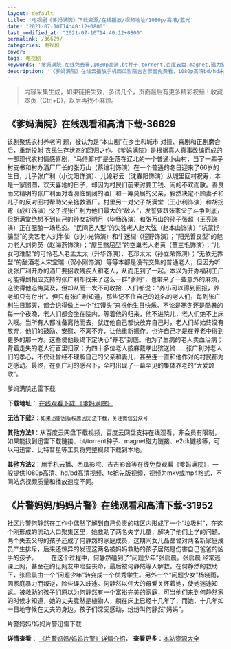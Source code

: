 ```yaml
---
layout: default
title: '电视剧《爹妈满院》下载资源/在线播放/视频地址/1080p/高清/蓝光'
date: "2021-07-10T14:40:12+0800"
last_modified_at: "2021-07-10T14:40:12+0800"
permalink: /36629/
categories: 电视剧
cover:
tags: 电视剧
keywords: '爹妈满院,在线免费看,1080p高清,bt种子,torrent,百度云盘,magnet,磁力链,迅雷下载资源'
description: '《爹妈满院》在线云播放手机西瓜影院吉吉影音免费看，1080p高清bd/hd未删减完整版和tc抢先枪版，mkv/mp4格式，附带bt/torrent种子、magnet/磁力链、百度云盘、网盘资源迅雷下载链接'
---
```


>内容采集生成，如果链接失效，多试几个，页面最后有更多精彩视频！收藏本页（Ctrl+D)，以后再找不麻烦。


## 《爹妈满院》在线观看和高清下载-36629

该剧聚焦农村养老问 题，被认为是“本山剧”在乡土和城市 对撞、喜剧和正剧磨合后，重新投射 农民生存状态的回归之作。《爹妈满院》是根据真人真事改编而成的一部现代农村情感喜剧，“马侍郎村”是坐落在辽北的一个普通小山村，当了一辈子村支书和村办酒厂厂长的张万山（蔡维利饰演）在一个普通的冬日迎来了66岁的生日，儿子张广利（小沈阳饰演）、儿媳彩云（沈春阳饰演）从城里回村祝寿，本是一家团圆，欢天喜地的日子，却因为村民们前来讨要工钱、闹的不欢而散。善良而又精明的张广利面对着濒临倒闭的酒厂和一筹莫展的父亲，毅然决定不顾妻子和儿子的反对回村帮助父亲拯救酒厂。村里另一对父子胡满堂（王小利饰演）和胡拐弯（成红饰演）父子视张广利为他们最大的“敌人”，发誓要跟张家父子斗争到底，但胡满堂绝想不到自己的孙女胡明月（毕畅饰演）和张万山的孙子张超（王亮饰演）正在酝酿一场热恋。“民间艺人型”的失独老人赵大弦（赵本山饰演）“坑蒙拐骗型”的卖艺老人刘半仙（刘小光饰演）和牛迷糊（程野饰演）；“阳光善良型”的魅力老人刘秀英（赵海燕饰演）；“屋里憋屈型”的空巢老人老黄（董三毛饰演）；“儿女刁难型”的可怜老人老孟太太（升华饰演）、老邓太太（孙立荣饰演）；“无依无靠型”的酗酒老人宋宝瑞（贺小刚饰演）等等本都是没有交集的普通老人，但因为听说张广利开办的酒厂要招收残疾人和老人，从而走到了一起。本以为开办福利工厂可能得到相应支持的张广利却找来了这么一群“爹妈”，也带来了一些意外的麻烦，这使得他追悔莫及，但却从而一发不可收拾...人们都说：“养小可以得到回报，养老却只有付出”。但只有张广利知道，那些记不住自己的姓名的老人们，每到张广利生日那天，都会记得做上一个“红馒头”来祝他生日快乐。不论是寒冬还是酷暑的每一个夜晚，老人们都会坐在院内，等着他的归来，他不进院儿，老人们绝不上床入眠。当所有人都准备离他而去，就连他自己都快放弃自己时，老人们却始终没有放弃，他们的鼓励、安慰、不离不弃，让他重新振作。也许自己才是在养老中得到更多的那一方。这些使他最终下定决心“养老”到底。他为了生病的老人卖血治病；背着走失的老人行百里归家；为四十多位老人披麻戴孝出殡送终……张广利对老人们的孝心，不仅让曾经不理解自己的父亲和妻儿，甚至连一直和他作对的村民都为之感动。最终，在张广利的感召下，全村出现了一幕罕见的集体养老的“大爱颂歌”。


爹妈满院迅雷下载

**下载地址**： [在线观看下载 《爹妈满院》](https://www.993dy.com//vod-detail-id-34654.html) 


**无法下载?**：`如果迅雷因版权原因无法下载，关注微信公众号 `

**其他方法1**：从百度云网盘下载视频，百度云网盘支持在线观看，非会员有限制，如果能找到迅雷下载链接、bt/torrent种子、magnet磁力链接、e2dk链接等，可以用迅雷、比特彗星等工具将完整视频下载到本地。

**其他方法2**：用手机云播、西瓜影院、吉吉影音等在线免费观看《爹妈满院》，一般提供1080p高清、hd/bd高清视频、tc抢先版视频，视频为mkv或mp4格式，不同站点视频质量和播放速度不同。


## 《片警妈妈/妈妈片警》在线观看和高清下载-31952

社区片警何静然在工作中偶然了解到自己负责的辖区内形成了一个&ldquo;垃圾村&rdquo;，在这个刚形成的流动人口聚集区里，她救助了两名失学儿童，解决了他们上学的问题。两个失去父母的孩子还成了何静然的家庭成员，这期间女儿晶晶曾对两名新家庭成员产生排斥，后来还惊异的发现这两名被妈妈救助的孩子居然是伤害自己爸爸的凶手的孩子。 　　在这个过程中，何静然碰到了&ldquo;问题少年”张启晨。张启晨 经常逃课上网，甚至在约见网友中险些丧命，最后被何静然等人解救。在何静然的救助下，张启晨由一个&ldquo;问题少年”转变成一个优秀学生。另外一个&ldquo;问题少女”杨晓雨，因家庭暴力而叛逆，险些误入歧途。何静然以伟大的母爱关怀着她，使她迷途知返。被救助的孩子们原以为何静然有一个富裕完美的家庭，可当他们来到何静然家的时候才知道，她的丈夫竟然是植物人，躺在床上已经十几年了，而她，十几年如一日地守候在丈夫的身边。孩子们深受感动，纷纷叫何静然&ldquo;妈妈”。<!---剧情end--->


片警妈妈/妈妈片警迅雷下载

**详情查看**： [《片警妈妈/妈妈片警》详情介绍](/movie/31952/)， **查看更多**：[本站资源大全](/movie/t/all/)

